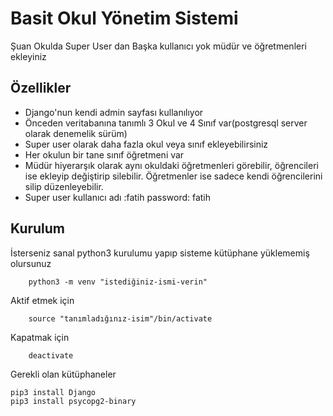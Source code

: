 # Basit Okul Yönetim Sistemi

Şuan Okulda Super User dan Başka kullanıcı yok müdür ve öğretmenleri ekleyiniz

## Özellikler
- Django'nun kendi admin sayfası kullanılıyor
- Önceden veritabanına tanımlı 3 Okul ve 4 Sınıf var(postgresql server olarak denemelik sürüm)
- Super user olarak daha fazla okul veya sınıf ekleyebilirsiniz
- Her okulun bir tane sınıf öğretmeni var
- Müdür hiyerarşık olarak aynı okuldaki öğretmenleri görebilir, öğrencileri ise ekleyip değiştirip silebilir. Öğretmenler ise sadece kendi öğrencilerini silip düzenleyebilir.
- Super user kullanıcı adı :fatih password: fatih

## Kurulum
İsterseniz sanal python3 kurulumu yapıp sisteme kütüphane yüklememiş olursunuz
```
    python3 -m venv "istediğiniz-ismi-verin"
```
Aktif etmek için
```
    source "tanımladığınız-isim"/bin/activate
```
Kapatmak için

```
    deactivate
```

Gerekli olan kütüphaneler
```
pip3 install Django
pip3 install psycopg2-binary
```




